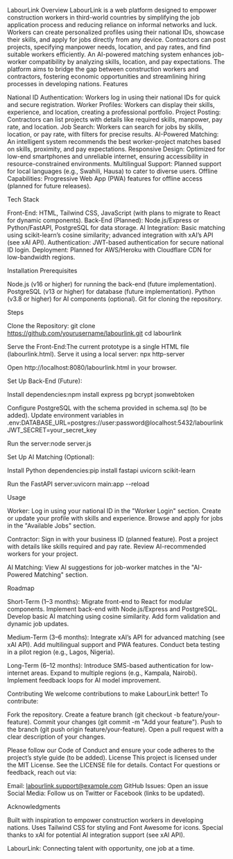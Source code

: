  LabourLink
Overview
LabourLink is a web platform designed to empower construction workers in third-world countries by simplifying the job application process and reducing reliance on informal networks and luck. Workers can create personalized profiles using their national IDs, showcase their skills, and apply for jobs directly from any device. Contractors can post projects, specifying manpower needs, location, and pay rates, and find suitable workers efficiently. An AI-powered matching system enhances job-worker compatibility by analyzing skills, location, and pay expectations.
The platform aims to bridge the gap between construction workers and contractors, fostering economic opportunities and streamlining hiring processes in developing nations.
Features

National ID Authentication: Workers log in using their national IDs for quick and secure registration.
Worker Profiles: Workers can display their skills, experience, and location, creating a professional portfolio.
Project Posting: Contractors can list projects with details like required skills, manpower, pay rate, and location.
Job Search: Workers can search for jobs by skills, location, or pay rate, with filters for precise results.
AI-Powered Matching: An intelligent system recommends the best worker-project matches based on skills, proximity, and pay expectations.
Responsive Design: Optimized for low-end smartphones and unreliable internet, ensuring accessibility in resource-constrained environments.
Multilingual Support: Planned support for local languages (e.g., Swahili, Hausa) to cater to diverse users.
Offline Capabilities: Progressive Web App (PWA) features for offline access (planned for future releases).

Tech Stack

Front-End: HTML, Tailwind CSS, JavaScript (with plans to migrate to React for dynamic components).
Back-End (Planned): Node.js/Express or Python/FastAPI, PostgreSQL for data storage.
AI Integration: Basic matching using scikit-learn’s cosine similarity; advanced integration with xAI’s API (see xAI API).
Authentication: JWT-based authentication for secure national ID login.
Deployment: Planned for AWS/Heroku with Cloudflare CDN for low-bandwidth regions.

Installation
Prerequisites

Node.js (v16 or higher) for running the back-end (future implementation).
PostgreSQL (v13 or higher) for database (future implementation).
Python (v3.8 or higher) for AI components (optional).
Git for cloning the repository.

Steps

Clone the Repository:
git clone https://github.com/yourusername/labourlink.git
cd labourlink


Serve the Front-End:The current prototype is a single HTML file (labourlink.html). Serve it using a local server:
npx http-server

Open http://localhost:8080/labourlink.html in your browser.

Set Up Back-End (Future):

Install dependencies:npm install express pg bcrypt jsonwebtoken


Configure PostgreSQL with the schema provided in schema.sql (to be added).
Update environment variables in .env:DATABASE_URL=postgres://user:password@localhost:5432/labourlink
JWT_SECRET=your_secret_key


Run the server:node server.js




Set Up AI Matching (Optional):

Install Python dependencies:pip install fastapi uvicorn scikit-learn


Run the FastAPI server:uvicorn main:app --reload





Usage

Worker:
Log in using your national ID in the "Worker Login" section.
Create or update your profile with skills and experience.
Browse and apply for jobs in the "Available Jobs" section.


Contractor:
Sign in with your business ID (planned feature).
Post a project with details like skills required and pay rate.
Review AI-recommended workers for your project.


AI Matching:
View AI suggestions for job-worker matches in the "AI-Powered Matching" section.



Roadmap

Short-Term (1–3 months):
Migrate front-end to React for modular components.
Implement back-end with Node.js/Express and PostgreSQL.
Develop basic AI matching using cosine similarity.
Add form validation and dynamic job updates.


Medium-Term (3–6 months):
Integrate xAI’s API for advanced matching (see xAI API).
Add multilingual support and PWA features.
Conduct beta testing in a pilot region (e.g., Lagos, Nigeria).


Long-Term (6–12 months):
Introduce SMS-based authentication for low-internet areas.
Expand to multiple regions (e.g., Kampala, Nairobi).
Implement feedback loops for AI model improvement.



Contributing
We welcome contributions to make LabourLink better! To contribute:

Fork the repository.
Create a feature branch (git checkout -b feature/your-feature).
Commit your changes (git commit -m "Add your feature").
Push to the branch (git push origin feature/your-feature).
Open a pull request with a clear description of your changes.

Please follow our Code of Conduct and ensure your code adheres to the project’s style guide (to be added).
License
This project is licensed under the MIT License. See the LICENSE file for details.
Contact
For questions or feedback, reach out via:

Email: labourlink.support@example.com
GitHub Issues: Open an issue
Social Media: Follow us on Twitter or Facebook (links to be updated).

Acknowledgments

Built with inspiration to empower construction workers in developing nations.
Uses Tailwind CSS for styling and Font Awesome for icons.
Special thanks to xAI for potential AI integration support (see xAI API).


LabourLink: Connecting talent with opportunity, one job at a time.
